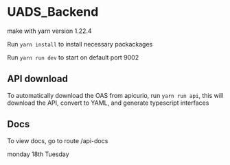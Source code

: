 # UADS_Backend

make with yarn version 1.22.4

Run `yarn install` to install necessary packackages

Run `yarn run dev` to start on default port 9002

## API download

To automatically download the OAS from apicurio, run `yarn run api`, this will download the API, convert to YAML, and generate typescript interfaces

## Docs

To view docs, go to route /api-docs

monday 18th
Tuesday 